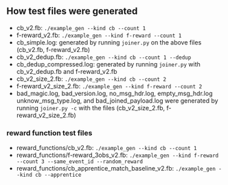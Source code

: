 ## How test files were generated

- cb_v2.fb: `./example_gen --kind cb --count 1`
- f-reward_v2.fb: `./example_gen --kind f-reward --count 1`
- cb_simple.log: generated by running `joiner.py` on the above files (cb_v2.fb, f-reward_v2.fb)
- cb_v2_dedup.fb: `./example_gen --kind cb --count 1 --dedup`
- cb_dedup_compressed.log: generated by running `joiner.py` with cb_v2_dedup.fb and f-reward_v2.fb
- cb_v2_size_2.fb: `./example_gen --kind cb --count 2`
- f-reward_v2_size_2.fb: `./example_gen --kind f-reward --count 2`
- bad_magic.log, bad_version.log, no_msg_hdr.log, empty_msg_hdr.log unknow_msg_type.log, and bad_joined_payload.log were generated by running `joiner.py -c` with the files (cb_v2_size_2.fb, f-reward_v2_size_2.fb)

### reward function test files
- reward_functions/cb_v2.fb: `./example_gen --kind cb --count 1`
- reward_functions/f-reward_3obs_v2.fb: `./example_gen --kind f-reward --count 3 --same_event_id --random_reward`
- reward_functions/cb_apprentice_match_baseline_v2.fb: `./example_gen --kind cb --apprentice`
